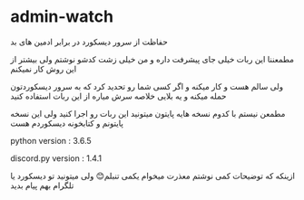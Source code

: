 # admin-watch
حفاظت از سرور دیسکورد در برابر ادمین های بد

مطمعننا این ربات خیلی جای پیشرفت داره و من خیلی زشت کدشو نوشتم ولی بیشتر از این روش کار نمیکنم

ولی سالم هست و کار میکنه و اگر کسی شما رو تحدید کرد که به سرور دیسکوردتون حمله میکنه و یه بلایی خلاصه سرش میاره از این ربات استفاده کنید

مطمعن نیستم با کدوم نسخه هایه پایتون میتونید این ربات رو اجرا کنید ولی این نسخه پایتونم و کتابخونه دیسکوردم هست

python version : 3.6.5

discord.py version : 1.4.1

ازینکه که توضیحات کمی نوشتم معذرت میخوام یکمی تنبلم😊
ولی میتونید تو دیسکورد یا تلگرام بهم پیام بدید
